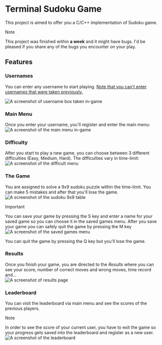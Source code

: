 # Terminal Sudoku Game
This project is aimed to offer you a C/C++ implementation of Sudoku game. 
> [!NOTE]
> This project was finished within **a week** and it might have bugs. I'd be pleased if you share any of the bugs you encounter on your play.
## Features
### Usernames  
You can enter any username to start playing. <ins>Note that you can't enter usernames that were taken previously.</ins>


![A screenshot of username box taken in-game](https://github.com/user-attachments/assets/d9196330-ed7d-4ae1-bb73-eb3ab4d6090a)

### Main Menu  
Once you enter your username, you'll register and enter the main menu:
<br>
![A screenshot of the main menu in-game](https://github.com/user-attachments/assets/23e4a319-5004-4c5f-9a66-bcb5f72601ac)

### Difficulty  
After you start to play a new game, you can choose between 3 different difficulties (Easy, Medium, Hard). The difficulties vary in time-limit:
<br>
![A screenshot of the difficult menu](https://github.com/user-attachments/assets/8c4221a0-17df-44a4-a522-1e7dc1af0e4d)

### The Game  
You are assigned to solve a 9x9 sudoku puzzle within the time-limit. You can make 5 mistakes and after that you'll lose the game.  
![A screenshot of the sudoku 9x9 table](https://github.com/user-attachments/assets/686571d6-5524-4fd3-913e-4d5b08aa4a57)

> [!IMPORTANT]
> You can save your game by pressing the S key and enter a name for your saved game so you can choose it in the saved games menu. After you save your game you can safely quit the game by pressing the M key
> <br> 
> ![A screenshot of the saved games menu](https://github.com/user-attachments/assets/17804c1c-1dac-4dc0-bebd-3b8adea5ab94)

You can quit the game by pressing the Q key but you'll lose the game.

### Results  
Once you finish your game, you are directed to the *Results* where you can see your score, number of correct moves and wrong moves, time record and...
<br>
![A screenshot of results page](https://github.com/user-attachments/assets/39f8094c-fc32-4029-8f74-7dadf1896ab3)

### Leaderboard  
You can visit the leaderboard via main menu and see the scores of the previous players.
> [!NOTE]
> In order to see the score of your current user, you have to exit the game so your progress gets saved into the leaderboard and register as a new user.
> <br>
![A screenshot of the leaderboard](https://github.com/user-attachments/assets/7d38b466-9593-49aa-9be9-bc3500409184)
